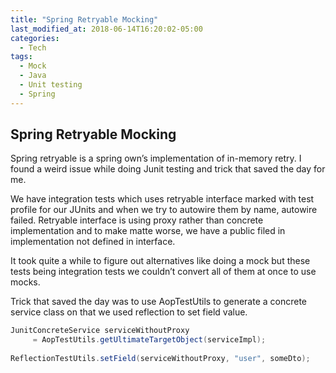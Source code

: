 ```yaml
---
title: "Spring Retryable Mocking"
last_modified_at: 2018-06-14T16:20:02-05:00
categories:
  - Tech
tags:
  - Mock
  - Java
  - Unit testing
  - Spring
---
```

## Spring Retryable Mocking

Spring retryable is a spring own’s implementation of in-memory retry. I found a weird issue while doing Junit testing and trick that saved the day for me.

We have integration tests which uses retryable interface marked with test profile for our JUnits and when we try to autowire them by name, autowire failed. Retryable interface is using proxy rather than concrete implementation and to make matte worse, we have a public filed in implementation not defined in interface.

It took quite a while to figure out alternatives like doing a mock but these tests being integration tests we couldn’t convert all of them at once to use mocks.

Trick that saved the day was to use AopTestUtils to generate a concrete service class on that we used reflection to set field value.

```java
JunitConcreteService serviceWithoutProxy 
     = AopTestUtils.getUltimateTargetObject(serviceImpl);
     
ReflectionTestUtils.setField(serviceWithoutProxy, "user", someDto);
```